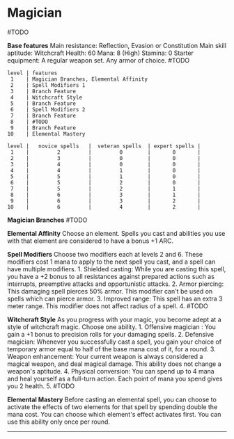 # Magician
#TODO 

**Base features**
	Main resistance: Reflection, Evasion or Constitution
	Main skill aptitude: Witchcraft
	Health: 60
	Mana: 8 (High)
	Stamina: 0
	Starter equipment:
		A regular weapon set.
		Any armor of choice.
		#TODO 

```magician_class_features
level | features
 1    | Magician Branches, Elemental Affinity
 2    | Spell Modifiers 1
 3    | Branch Feature
 4    | Witchcraft Style
 5    | Branch Feature
 6    | Spell Modifiers 2
 7    | Branch Feature
 8    | #TODO 
 9    | Branch Feature
10    | Elemental Mastery
```

```magician_spell_amount
level |   novice spells   |  veteran spells  | expert spells |
 1    |         2         |         0        |       0       |
 2    |         3         |         0        |       0       |
 3    |         4         |         0        |       0       |
 4    |         4         |         1        |       0       |
 5    |         5         |         1        |       0       |
 6    |         5         |         2        |       0       |
 7    |         5         |         2        |       1       |
 8    |         6         |         3        |       1       |
 9    |         6         |         3        |       2       |
10    |         6         |         4        |       2       |
```

**Magician Branches**
	#TODO 

**Elemental Affinity**
	Choose an element. Spells you cast and abilities you use with that element are considered to have a bonus +1 ARC.

**Spell Modifiers**
	Choose two modifiers each at levels 2 and 6. 
	These modifiers cost 1 mana to apply to the next spell you cast, and a spell can have multiple modifiers.
	1. Shielded casting: 
		While you are casting this spell, you have a +2 bonus to all resistances against prepared actions such as interrupts, preemptive attacks and opportunistic attacks. 
	2. Armor piercing: 
		This damaging spell pierces 50% armor. This modifier can't be used on spells which can pierce armor.
	3. Improved range: 
		This spell has an extra 3 meter range. This modifier does not affect radius of a spell.
	4. #TODO 

**Witchcraft Style**
	As you progress with your magic, you become adept at a style of witchcraft magic. Choose one ability.
	1. Offensive magician :
		You gain a +1 bonus to precision rolls for your damaging spells.
	2. Defensive magician:
		Whenever you successfully cast a spell, you gain your choice of temporary armor equal to half of the base mana cost of it, for a round.
	3. Weapon enhancement: 
		Your current weapon is always considered a magical weapon, and deal magical damage. This ability does not change a weapon's aptitude.
	4. Physical conversion: 
			You can spend up to 4 mana and heal yourself as a full-turn action. Each point of mana you spend gives you 2 health.
	5. #TODO 

**Elemental Mastery**
	Before casting an elemental spell, you can choose to activate the effects of two elements for that spell by spending double the mana cost. You can choose which element's effect activates first. You can use this ability only once per round.



---
